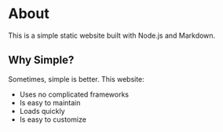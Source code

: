 # About

This is a simple static website built with Node.js and Markdown.

## Why Simple?

Sometimes, simple is better. This website:

- Uses no complicated frameworks
- Is easy to maintain
- Loads quickly
- Is easy to customize 